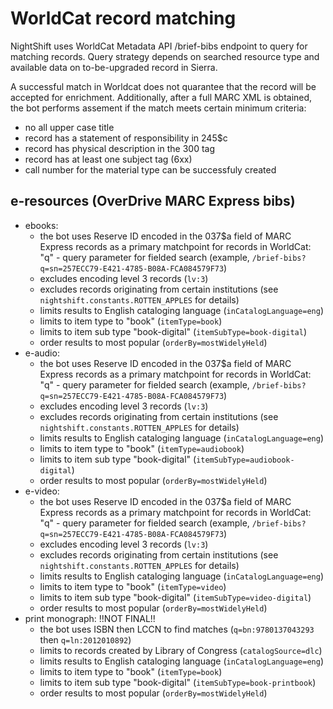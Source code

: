 # WorldCat record matching

NightShift uses WorldCat Metadata API /brief-bibs endpoint to query for matching records. Query strategy depends on searched resource type and available data on to-be-upgraded record in Sierra.

A successful match in Worldcat does not quarantee that the record will be accepted for enrichment. Additionally, after a full MARC XML is obtained, the bot performs assement if the match meets certain minimum criteria:
+ no all upper case title
+ record has a statement of responsibility in 245$c
+ record has physical description in the 300 tag
+ record has at least one subject tag (6xx)
+ call number for the material type can be successfuly created

## e-resources (OverDrive MARC Express bibs)
+ ebooks:
    + the bot uses Reserve ID encoded in the 037$a field of MARC Express records as a primary matchpoint for records in WorldCat: "q" - query parameter for fielded search (example, `/brief-bibs?q=sn=257ECC79-E421-4785-B08A-FCA084579F73`)
    + excludes encoding level 3 records (`lv:3`)
    + excludes records originating from certain institutions (see `nightshift.constants.ROTTEN_APPLES` for details)
    + limits results to English cataloging language (`inCatalogLanguage=eng`)
    + limits to item type to "book" (`itemType=book`)
    + limits to item sub type "book-digital" (`itemSubType=book-digital`)
    + order results to most popular (`orderBy=mostWidelyHeld`)
+ e-audio:
    + the bot uses Reserve ID encoded in the 037$a field of MARC Express records as a primary matchpoint for records in WorldCat: "q" - query parameter for fielded search (example, `/brief-bibs?q=sn=257ECC79-E421-4785-B08A-FCA084579F73`)
    + excludes encoding level 3 records (`lv:3`)
    + excludes records originating from certain institutions (see `nightshift.constants.ROTTEN_APPLES` for details)
    + limits results to English cataloging language (`inCatalogLanguage=eng`)
    + limits to item type to "book" (`itemType=audiobook`)
    + limits to item sub type "book-digital" (`itemSubType=audiobook-digital`)
    + order results to most popular (`orderBy=mostWidelyHeld`)
+ e-video:
    + the bot uses Reserve ID encoded in the 037$a field of MARC Express records as a primary matchpoint for records in WorldCat: "q" - query parameter for fielded search (example, `/brief-bibs?q=sn=257ECC79-E421-4785-B08A-FCA084579F73`)
    + excludes encoding level 3 records (`lv:3`)
    + excludes records originating from certain institutions (see `nightshift.constants.ROTTEN_APPLES` for details)
    + limits results to English cataloging language (`inCatalogLanguage=eng`)
    + limits to item type to "book" (`itemType=video`)
    + limits to item sub type "book-digital" (`itemSubType=video-digital`)
    + order results to most popular (`orderBy=mostWidelyHeld`)
+ print monograph:
    !!NOT FINAL!!
    + the bot uses ISBN then LCCN to find matches (`q=bn:9780137043293` then `q=ln:2012010892`)
    + limits to records created by Library of Congress (`catalogSource=dlc`)
    + limits results to English cataloging language (`inCatalogLanguage=eng`)
    + limits to item type to "book" (`itemType=book`)
    + limits to item sub type "book-digital" (`itemSubType=book-printbook`)
    + order results to most popular (`orderBy=mostWidelyHeld`)
